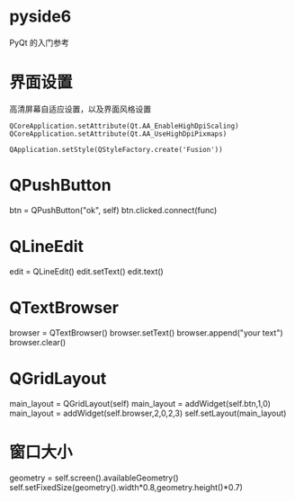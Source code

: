 # pyside6
PyQt 的入门参考
# 界面设置
高清屏幕自适应设置，以及界面风格设置
```angular2html
QCoreApplication.setAttribute(Qt.AA_EnableHighDpiScaling)
QCoreApplication.setAttribute(Qt.AA_UseHighDpiPixmaps)

QApplication.setStyle(QStyleFactory.create('Fusion'))
```

# QPushButton
btn = QPushButton("ok", self)
btn.clicked.connect(func)

# QLineEdit
edit = QLineEdit()
edit.setText()
edit.text()

# QTextBrowser
browser =  QTextBrowser()
browser.setText()
browser.append("your text")
browser.clear()

# QGridLayout
main_layout = QGridLayout(self)
main_layout = addWidget(self.btn,1,0)
main_layout = addWidget(self.browser,2,0,2,3)
self.setLayout(main_layout)

# 窗口大小
geometry = self.screen().availableGeometry()
self.setFixedSize(geometry().width*0.8,geometry.height()*0.7)


